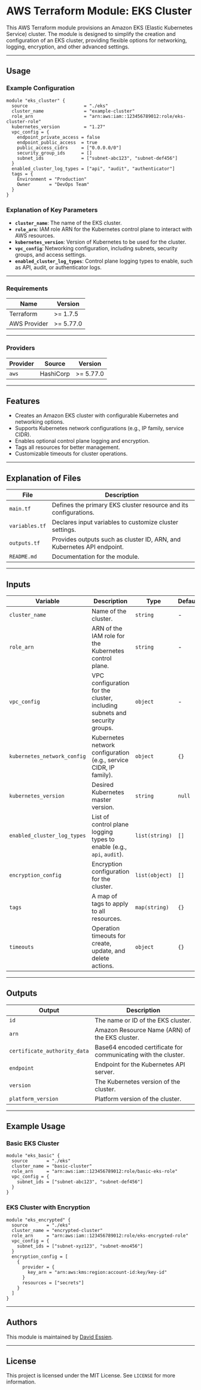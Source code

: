 # AWS Terraform Module: EKS Cluster

This AWS Terraform module provisions an Amazon EKS (Elastic Kubernetes Service) cluster. The module is designed to simplify the creation and configuration of an EKS cluster, providing flexible options for networking, logging, encryption, and other advanced settings.

---

## Usage

### Example Configuration

```hcl
module "eks_cluster" {
  source                     = "./eks"
  cluster_name               = "example-cluster"
  role_arn                   = "arn:aws:iam::123456789012:role/eks-cluster-role"
  kubernetes_version         = "1.27"
  vpc_config = {
    endpoint_private_access = false
    endpoint_public_access  = true
    public_access_cidrs     = ["0.0.0.0/0"]
    security_group_ids      = []
    subnet_ids              = ["subnet-abc123", "subnet-def456"]
  }
  enabled_cluster_log_types = ["api", "audit", "authenticator"]
  tags = {
    Environment = "Production"
    Owner       = "DevOps Team"
  }
}
```

### Explanation of Key Parameters

- **`cluster_name`**: The name of the EKS cluster.
- **`role_arn`**: IAM role ARN for the Kubernetes control plane to interact with AWS resources.
- **`kubernetes_version`**: Version of Kubernetes to be used for the cluster.
- **`vpc_config`**: Networking configuration, including subnets, security groups, and access settings.
- **`enabled_cluster_log_types`**: Control plane logging types to enable, such as API, audit, or authenticator logs.

---

### Requirements

| Name         | Version   |
| ------------ | --------- |
| Terraform    | >= 1.7.5  |
| AWS Provider | >= 5.77.0 |

---

### Providers

| Provider | Source    | Version   |
| -------- | --------- | --------- |
| `aws`    | HashiCorp | >= 5.77.0 |

---

## Features

- Creates an Amazon EKS cluster with configurable Kubernetes and networking options.
- Supports Kubernetes network configurations (e.g., IP family, service CIDR).
- Enables optional control plane logging and encryption.
- Tags all resources for better management.
- Customizable timeouts for cluster operations.

---

## Explanation of Files

| **File**       | **Description**                                                        |
| -------------- | ---------------------------------------------------------------------- |
| `main.tf`      | Defines the primary EKS cluster resource and its configurations.       |
| `variables.tf` | Declares input variables to customize cluster settings.                |
| `outputs.tf`   | Provides outputs such as cluster ID, ARN, and Kubernetes API endpoint. |
| `README.md`    | Documentation for the module.                                          |

---

## Inputs

| **Variable**                | **Description**                                                           | **Type**       | **Default** | **Required** |
| --------------------------- | ------------------------------------------------------------------------- | -------------- | ----------- | ------------ |
| `cluster_name`              | Name of the cluster.                                                      | `string`       | -           | Yes          |
| `role_arn`                  | ARN of the IAM role for the Kubernetes control plane.                     | `string`       | -           | Yes          |
| `vpc_config`                | VPC configuration for the cluster, including subnets and security groups. | `object`       | -           | Yes          |
| `kubernetes_network_config` | Kubernetes network configuration (e.g., service CIDR, IP family).         | `object`       | `{}`        | No           |
| `kubernetes_version`        | Desired Kubernetes master version.                                        | `string`       | `null`      | No           |
| `enabled_cluster_log_types` | List of control plane logging types to enable (e.g., `api`, `audit`).     | `list(string)` | `[]`        | No           |
| `encryption_config`         | Encryption configuration for the cluster.                                 | `list(object)` | `[]`        | No           |
| `tags`                      | A map of tags to apply to all resources.                                  | `map(string)`  | `{}`        | No           |
| `timeouts`                  | Operation timeouts for create, update, and delete actions.                | `object`       | `{}`        | No           |

---

## Outputs

| **Output**                   | **Description**                                                |
| ---------------------------- | -------------------------------------------------------------- |
| `id`                         | The name or ID of the EKS cluster.                             |
| `arn`                        | Amazon Resource Name (ARN) of the EKS cluster.                 |
| `certificate_authority_data` | Base64 encoded certificate for communicating with the cluster. |
| `endpoint`                   | Endpoint for the Kubernetes API server.                        |
| `version`                    | The Kubernetes version of the cluster.                         |
| `platform_version`           | Platform version of the cluster.                               |

---

## Example Usage

### Basic EKS Cluster

```hcl
module "eks_basic" {
  source       = "./eks"
  cluster_name = "basic-cluster"
  role_arn     = "arn:aws:iam::123456789012:role/basic-eks-role"
  vpc_config = {
    subnet_ids = ["subnet-abc123", "subnet-def456"]
  }
}
```

### EKS Cluster with Encryption

```hcl
module "eks_encrypted" {
  source       = "./eks"
  cluster_name = "encrypted-cluster"
  role_arn     = "arn:aws:iam::123456789012:role/eks-encrypted-role"
  vpc_config = {
    subnet_ids = ["subnet-xyz123", "subnet-mno456"]
  }
  encryption_config = [
    {
      provider = {
        key_arn = "arn:aws:kms:region:account-id:key/key-id"
      }
      resources = ["secrets"]
    }
  ]
}
```

---

## Authors

This module is maintained by [David Essien](https://davidessien.com).

---

## License

This project is licensed under the MIT License. See `LICENSE` for more information.

